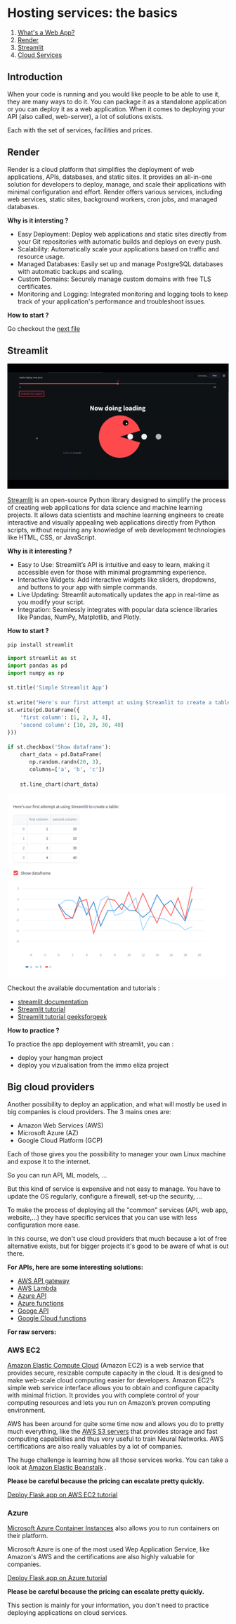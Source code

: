 # Hosting services: the basics

1. [What's a Web App?](#introduction)
2. [Render](#render)
3. [Streamlit](#streamlit)
4. [Cloud Services](#big-cloud-providers)

## Introduction

When your code is running and you would like people to be able to use it, they are many ways to do it. You can package it as a standalone application or you can deploy it as a web application.
When it comes to deploying your API (also called, web-server), a lot of solutions exists.

Each with the set of services, facilities and prices.


## Render

Render is a cloud platform that simplifies the deployment of web applications, APIs, databases, and static sites. It provides an all-in-one solution for developers to deploy, manage, and scale their applications with minimal configuration and effort. Render offers various services, including web services, static sites, background workers, cron jobs, and managed databases.

**Why is it intersting ?**

- Easy Deployment: Deploy web applications and static sites directly from your Git repositories with automatic builds and deploys on every push.
- Scalability: Automatically scale your applications based on traffic and resource usage.
- Managed Databases: Easily set up and manage PostgreSQL databases with automatic backups and scaling.
- Custom Domains: Securely manage custom domains with free TLS certificates.
- Monitoring and Logging: Integrated monitoring and logging tools to keep track of your application's performance and troubleshoot issues.

**How to start ?**

Go checkout the [next file](02-hosting-render.md)

## Streamlit
![Streamlit loading](assets/streamlit.gif)

[Streamlit](https://streamlit.io/) is an open-source Python library designed to simplify the process of creating web applications for data science and machine learning projects. It allows data scientists and machine learning engineers to create interactive and visually appealing web applications directly from Python scripts, without requiring any knowledge of web development technologies like HTML, CSS, or JavaScript.

**Why is it interesting ?**

- Easy to Use: Streamlit’s API is intuitive and easy to learn, making it accessible even for those with minimal programming experience.
- Interactive Widgets: Add interactive widgets like sliders, dropdowns, and buttons to your app with simple commands.
- Live Updating: Streamlit automatically updates the app in real-time as you modify your script.
- Integration: Seamlessly integrates with popular data science libraries like Pandas, NumPy, Matplotlib, and Plotly.

**How to start ?**

`pip install streamlit` 

```python
import streamlit as st
import pandas as pd
import numpy as np

st.title('Simple Streamlit App')

st.write("Here's our first attempt at using Streamlit to create a table:")
st.write(pd.DataFrame({
    'first column': [1, 2, 3, 4],
    'second column': [10, 20, 30, 40]
}))

if st.checkbox('Show dataframe'):
    chart_data = pd.DataFrame(
       np.random.randn(20, 3),
       columns=['a', 'b', 'c'])

    st.line_chart(chart_data)

```

![Simple app](assets/app.png)

Checkout the available documentation and tutorials : 

- [streamlit documentation ](https://docs.streamlit.io/)
- [Streamlit tutorial](https://docs.streamlit.io/develop/tutorials)
- [Streamlit tutorial geeksforgeek](https://www.geeksforgeeks.org/a-beginners-guide-to-streamlit/)


**How to practice ?**

To practice the app deployement with streamlit, you can : 
- deploy your hangman project
- deploy you vizualisation from the immo eliza project


## Big cloud providers

Another possibility to deploy an application, and what will mostly be used in big companies is cloud providers. The 3 mains ones are:
- Amazon Web Services (AWS)
- Microsoft Azure (AZ)
- Google Cloud Platform (GCP) 

Each of those gives you the possibility to manager your own Linux machine and expose it to the internet.

So you can run API, ML models, ...

But this kind of service is expensive and not easy to manage. You have to update the OS regularly, configure a firewall, set-up the security, ...

To make the process of deploying all the "common" services (API, web app, website,...) they have specific services that you can use with less configuration more ease.

In this course, we don't use cloud providers that much because a lot of free alternative exists, but for bigger projects it's good to be aware of what is out there.

**For APIs, here are some interesting solutions:**

- [AWS API gateway](https://docs.aws.amazon.com/apigateway/latest/developerguide/how-to-deploy-api.html)
- [AWS Lambda](https://aws.amazon.com/lambda/)
- [Azure API](https://azure.microsoft.com/en-gb/services/api-management/#overview)
- [Azure functions](https://docs.microsoft.com/en-us/azure/azure-functions/functions-overview)
- [Googe API](https://cloud.google.com/endpoints/docs/openapi/deploy-api-backend)
- [Google Cloud functions](https://developers.google.com/learn/topics/functions#:~:text=Google%20Cloud%20Functions%20is%20a,your%20cloud%20infrastructure%20and%20services.)

**For raw servers:**

### AWS EC2

[Amazon Elastic Compute Cloud](https://aws.amazon.com/ec2/) (Amazon EC2) is a web service that provides secure, resizable compute capacity in the cloud. It is designed to make web-scale cloud computing easier for developers. Amazon EC2’s simple web service interface allows you to obtain and configure capacity with minimal friction. It provides you with complete control of your computing resources and lets you run on Amazon’s proven computing environment.

AWS has been around for quite some time now and allows you do to pretty much everything, like the [AWS S3 servers](https://aws.amazon.com/s3/?nc1=h_ls) that provides storage and fast computing capabilities and thus very useful to train Neural Networks. AWS certifications are also really valuables by a lot of companies.

The huge challenge is learning how all those services works. You can take a look at [Amazon Elastic Beanstalk](https://aws.amazon.com/elasticbeanstalk/?nc1=h_ls) .

**Please be careful because the pricing can escalate pretty quickly.**

[Deploy Flask app on AWS EC2 tutorial](https://www.codementor.io/@dushyantbgs/deploying-a-flask-application-to-aws-gnva38cf0)

### Azure

[Microsoft Azure Container Instances](https://azure.microsoft.com/en-us/services/container-instances/) also allows you to run containers on their platform.

Microsoft Azure is one of the most used Wep Application Service, like Amazon's AWS and the certifications are also highly valuable for companies.

[Deploy Flask app on Azure tutorial](https://medium.com/@alexjsanchez/creating-and-deploying-a-flask-app-with-docker-on-azure-in-5-easy-9f7aa7a12145)

**Please be careful because the pricing can escalate pretty quickly.**

This section is mainly for your information, you don't need to practice deploying applications on cloud services.